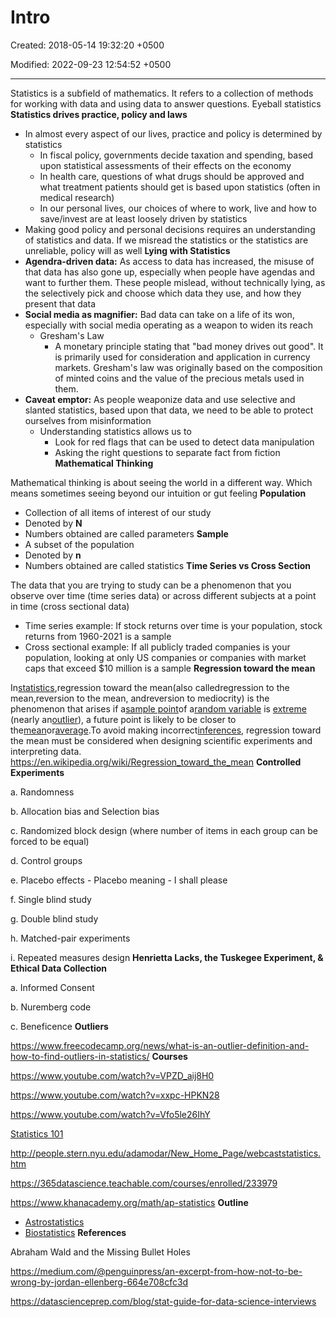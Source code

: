 # Intro

Created: 2018-05-14 19:32:20 +0500

Modified: 2022-09-23 12:54:52 +0500

---

Statistics is a subfield of mathematics. It refers to a collection of methods for working with data and using data to answer questions.
Eyeball statistics
**Statistics drives practice, policy and laws**
-   In almost every aspect of our lives, practice and policy is determined by statistics
    -   In fiscal policy, governments decide taxation and spending, based upon statistical assessments of their effects on the economy
    -   In health care, questions of what drugs should be approved and what treatment patients should get is based upon statistics (often in medical research)
    -   In our personal lives, our choices of where to work, live and how to save/invest are at least loosely driven by statistics
-   Making good policy and personal decisions requires an understanding of statistics and data. If we misread the statistics or the statistics are unreliable, policy will as well
**Lying with Statistics**
-   **Agendra-driven data:** As access to data has increased, the misuse of that data has also gone up, especially when people have agendas and want to further them. These people mislead, without technically lying, as the selectively pick and choose which data they use, and how they present that data
-   **Social media as magnifier:** Bad data can take on a life of its won, especially with social media operating as a weapon to widen its reach
    -   Gresham's Law
        -   A monetary principle stating that "bad money drives out good". It is primarily used for consideration and application in currency markets. Gresham's law was originally based on the composition of minted coins and the value of the precious metals used in them.
-   **Caveat emptor:** As people weaponize data and use selective and slanted statistics, based upon that data, we need to be able to protect ourselves from misinformation
    -   Understanding statistics allows us to
        -   Look for red flags that can be used to detect data manipulation
        -   Asking the right questions to separate fact from fiction
**Mathematical Thinking**

Mathematical thinking is about seeing the world in a different way. Which means sometimes seeing beyond our intuition or gut feeling
**Population**
-   Collection of all items of interest of our study
-   Denoted by **N**
-   Numbers obtained are called parameters
**Sample**
-   A subset of the population
-   Denoted by **n**
-   Numbers obtained are called statistics
**Time Series vs Cross Section**

The data that you are trying to study can be a phenomenon that you observe over time (time series data) or across different subjects at a point in time (cross sectional data)
-   Time series example: If stock returns over time is your population, stock returns from 1960-2021 is a sample
-   Cross sectional example: If all publicly traded companies is your population, looking at only US companies or companies with market caps that exceed $10 million is a sample
**Regression toward the mean**

In[statistics](https://en.wikipedia.org/wiki/Statistics),regression toward the mean(also calledregression to the mean,reversion to the mean, andreversion to mediocrity) is the phenomenon that arises if a[sample point](https://en.wikipedia.org/wiki/Sample_point)of a[random variable](https://en.wikipedia.org/wiki/Random_variable) is [extreme](https://en.wikipedia.org/wiki/Extreme_value_theory) (nearly an[outlier](https://en.wikipedia.org/wiki/Outlier)), a future point is likely to be closer to the[mean](https://en.wikipedia.org/wiki/Mean)or[average](https://en.wikipedia.org/wiki/Average).To avoid making incorrect[inferences](https://en.wikipedia.org/wiki/Statistical_inference), regression toward the mean must be considered when designing scientific experiments and interpreting data.
<https://en.wikipedia.org/wiki/Regression_toward_the_mean>
**Controlled Experiments**

a.  Randomness

b.  Allocation bias and Selection bias

c.  Randomized block design (where number of items in each group can be forced to be equal)

d.  Control groups

e.  Placebo effects - Placebo meaning - I shall please

f.  Single blind study

g.  Double blind study

h.  Matched-pair experiments

i.  Repeated measures design
**Henrietta Lacks, the Tuskegee Experiment, & Ethical Data Collection**

a.  Informed Consent

b.  Nuremberg code

c.  Beneficence
**Outliers**

<https://www.freecodecamp.org/news/what-is-an-outlier-definition-and-how-to-find-outliers-in-statistics/>
**Courses**

<https://www.youtube.com/watch?v=VPZD_aij8H0>

<https://www.youtube.com/watch?v=xxpc-HPKN28>

<https://www.youtube.com/watch?v=Vfo5le26IhY>

[Statistics 101](https://www.youtube.com/playlist?list=PLUkh9m2BorqmXcRzWFbzcjMd7fYErVexF)

<http://people.stern.nyu.edu/adamodar/New_Home_Page/webcaststatistics.htm>

<https://365datascience.teachable.com/courses/enrolled/233979>

<https://www.khanacademy.org/math/ap-statistics>
**Outline**
-   [Astrostatistics](https://en.wikipedia.org/wiki/Astrostatistics)
-   [Biostatistics](https://en.wikipedia.org/wiki/Biostatistics)
**References**

Abraham Wald and the Missing Bullet Holes

<https://medium.com/@penguinpress/an-excerpt-from-how-not-to-be-wrong-by-jordan-ellenberg-664e708cfc3d>

<https://datascienceprep.com/blog/stat-guide-for-data-science-interviews>
